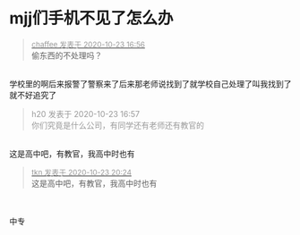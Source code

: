 # mjj们手机不见了怎么办


<div class="quote"><blockquote><font size="2"><a href="https://www.hostloc.com/forum.php?mod=redirect&amp;goto=findpost&amp;pid=9341921&amp;ptid=757468" target="_blank"><font color="#999999">chaffee 发表于 2020-10-23 16:56</font></a></font><br />
偷东西的不处理吗？</blockquote></div><br />
学校里的啊后来报警了警察来了后来那老师说找到了就学校自己处理了叫我找到了就不好追究了

<div class="quote"><blockquote><font color="#999999">h20 发表于 2020-10-23 16:57</font><br />
<font color="#999999">你们究竟是什么公司，有同学还有老师还有教官的</font></blockquote></div><br />
这是高中吧，有教官，我高中时也有

<div class="quote"><blockquote><font size="2"><a href="https://www.hostloc.com/forum.php?mod=redirect&amp;goto=findpost&amp;pid=9343054&amp;ptid=757468" target="_blank"><font color="#999999">tkn 发表于 2020-10-23 20:24</font></a></font><br />
这是高中吧，有教官，我高中时也有</blockquote></div><br />
<br />
中专
